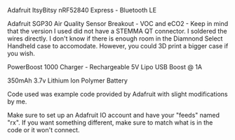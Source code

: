 Adafruit ItsyBitsy nRF52840 Express - Bluetooth LE

Adafruit SGP30 Air Quality Sensor Breakout - VOC and eCO2 - Keep in mind that the version I used did not have a STEMMA QT connector. I soldered the wires directly. I don't know if there is enough room in the Diamnond Select Handheld case to accomodate. However, you could 3D print a bigger case if you wish.

PowerBoost 1000 Charger - Rechargeable 5V Lipo USB Boost @ 1A

350mAh 3.7v Lithium Ion Polymer Battery

Code used was example code provided by Adafruit with slight modifications by me. 

Make sure to set up an Adafruit IO account and have your "feeds" named "rx". If you want something different, make sure to match what is in the code or it won't connect.
